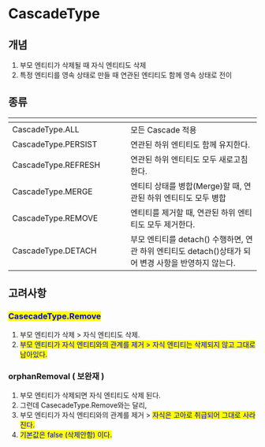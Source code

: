 # CascadeType

## 개념

1. 부모 엔티티가 삭제될 때 자식 엔티티도 삭제
2. 특정 엔티티를 영속 상태로 만들 때 연관된 엔티티도 함께 영속 상태로 전이

## 종류

<table><thead><tr><th width="224"></th><th></th></tr></thead><tbody><tr><td>CascadeType.ALL</td><td>모든 Cascade 적용</td></tr><tr><td>CascadeType.PERSIST</td><td>연관된 하위 엔티티도 함께 유지한다.</td></tr><tr><td>CascadeType.REFRESH</td><td>연관된 하위 엔티티도 모두 새로고침한다.</td></tr><tr><td>CascadeType.MERGE</td><td>엔티티 상태를 병합(Merge)할 때, 연관된 하위 엔티티도 모두 병합</td></tr><tr><td>CascadeType.REMOVE</td><td>엔티티를 제거할 때, 연관된 하위 엔티티도 모두 제거한다.</td></tr><tr><td>CascadeType.DETACH</td><td>부모 엔티티를 detach() 수행하면, 연관 하위 엔티티도 detach()상태가 되어 변경 사항을 반영하지 않는다.</td></tr></tbody></table>

## 고려사항

### <mark style="color:blue;">CasecadeType.Remove</mark>

1. 부모 엔티티가 삭제 > 자식 엔티티도 삭제.
2. <mark style="color:blue;">부모 엔티티가 자식 엔티티와의 관계를 제거 >  자식 엔티티는 삭제되지 않고 그대로 남아있다.</mark>

### orphanRemoval ( 보완재 )

1. 부모 엔티티가 삭제되면 자식 엔티티도 삭제 된다.&#x20;
2. 그런데 CasecadeType.Remove와는 달리,
3. 부모 엔티티가 자식 엔티티와의 관계를 제거 > <mark style="color:blue;">자식은 고아로 취급되어 그대로 사라진다.</mark>
4. <mark style="color:blue;">기본값은 false (삭제안함) 이다.</mark>
